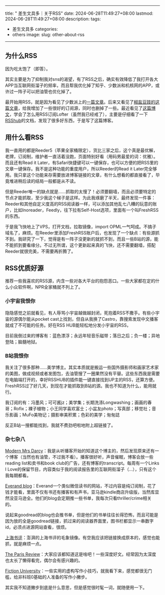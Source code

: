 




---
title: " 差生文具多｜关于RSS"
date: 2024-06-28T11:49:27+08:00
lastmod: 2024-06-28T11:49:27+08:00
description: 
tags:
- 差生文具多
categories:
- others
image: 
slug: other-about-rss
---




## 为什么RSS

因为吃太饱了（即答）。

其实主要是为了抑制我对sns的渴望，有了RSS之后，确实有效降低了我打开各大APP当互联网街溜子的频率，而且帮我优化掉了知乎、少数派和机核网的APP，或许过一阵子可以把油管也优化掉了。

最开始用RSS，就是因为看见了少数派上的[一篇文章](https://sspai.com/post/56198)。后来又看见了[椒盐豆豉的这篇文章](https://blog.douchi.space/my-rss-setup/)，给我增加了一些很好的订阅源，同时也删掉了一些。最近看见了[这篇博文](https://gregueria.icu/posts/all-about-rss/)，学会了怎么用RSS订阅Lofter（虽然我已经戒了），主要是仔细看了一下[RSShub](https://docs.rsshub.app/zh/)的文档，发现了很多好东西，于是写了这篇博客。

## 用什么看RSS

我一直用的都是Reeder5（苹果全家桶限定），货比三家之后，这个真是最优解，老牌，订阅制，维护者一直活着没跑，页面特别好看（用码男最爱的词：优雅）。而且还有Read it Later，有Safari快捷键可以一键保存，也可以方便的把RSS里的文章一键保存。我不是这种功能的重度用户，所以Reeder的Read it Later完全够用。我只拿这个功能来存需要放进博客链接的文章，有什么想看的都直接看了，毕竟堆进稍后读的结局一般都是从不读。

但是Reeder唯一的缺点就是……抓取的太慢了！必须要翻墙，而且必须要特定的节点才能抓取，至少我这个梯子是这样。为此我琢磨了半天，最终发现一件事：Reeder和其他自定义度高的RSS阅读器一样，可以添加其他乱七八糟的玩意的账户，比如Inoreader，Feedly，往下拉有Self-Host选项，里面有一个叫FreshRSS的东西。

于是我飞快地上了VPS，打开文档，拉取镜像，import OPML一气呵成。不搞子域名了，麻烦。在Reeder里添加FreshRSS账户后，也发现了一个缺点：有些源抓不到。我研究了一下，觉得是有一阵子没更新的就抓不到，而且一些B站的源，能不能抓到要看缘分。不过无所谓，这个更新起来真的飞快，还不需要翻墙，搭配Reeder就很完美，不需要再折腾了。

## RSS优质好源

推荐一些我喜欢的RSS源，内含一些对各大平台的抱怨恶口。一些大家都在定的什么小众软件啊，NPR全家桶就不列上了。
### 小宇宙我恨你

隐隐感觉之前就看见，有人辱骂小宇宙越做越封闭，死抱着RSS不撒手。有些小宇宙的源偶尔能从pocket cast上找到，但自从我换了Castro，靠搜索发现中文播客就成了不可能的任务。好在RSS HUB能轻松地分发小宇宙的RSS，

目前我倒过来的博客有：蓝色漂浮；永远年轻音乐磁带；落日之后；负一楼；异地登陆；脑髓地狱。
### B站我恨你

我关注了很多那种……美学博主。其实本质就是搬运一些国外摄影师和画家艺术家的美图，做成视频或者发图包，去油管搜了一圈果然没有平替。这些东西我是需要在电脑端打开的，幸好RSSHUB的插件能一键直接找到UP主的RSS，还算方便。FreshRSS过了好几天，到现在才能抓取到B站的源。我也不知道为什么，能用就行。

我订阅的有：冯墨风；可可酱jz；美学集；长期洗涤Longwashing；画画的春哥；Rofix；裸子植物；小王同学喜欢富士；小盆友photo；写真部；移觉社；音乐影画；MuFo美物记；摄影审美积累；色彩的美学；匆匆誌

反正B站一搜都能找到，我就不费劲吧啦地附上超链接了。

### 杂七杂八

[Modern Mrs Darcy](https://modernmrsdarcy.com/)：我是从听播客开始的知道这个博主的，然后发现原来还有一个博客（当然也有油管，不过我不看）。播客很好听，声音催眠，博客会放一些reading list和卖书和book club的广告，还有博客的transcript。每周有一个Links I Love的保留节目，内容类似于我的阅读报告里的互联网街溜子（…），只有这个我每期都看。

[Everand blog](https://www.everand.com/blog)：Everand一个类似微信读书的网站，不过内容是纯订阅制，花了钱才能看，里面不仅有书还有播客和有声书，亚马逊kindle商店升级版，当然库显然没亚马逊全。他们的blog会定期推一些书单，我每次只看thriller/crime相关的。

说起来goodread的blog也会推书单，但是他们的书单往往长得恐怖，而且可能是因为放的全是goodread链接，抓过来的阅读器界面里，图书栏都显示一串数字id，必须点进源网站查看，很烦。

[上海书评](https://pullopen.xyz/@shuping/112687302960116939)：澎湃的上海书评的毛象镜像。有空我应该把链接换成原本的，感觉也能抓，就是麻烦一点。

[The Paris Review](https://www.theparisreview.org/)：大家应该都知道这是啥吧！一些深度好文。经常因为太深度也太长了懒得看完，偶尔会有感兴趣的。

[Fiction University](http://blog.janicehardy.com/)：一些实用的虚构写作小技巧，就我看下来，感觉都很无门槛，给非科班0基础的人准备的写作小撇步。

其实我不知道撇步到底是什么意思，但是感觉很时髦一词，就随便用一下。



